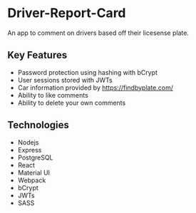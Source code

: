 # Driver-Report-Card

An app to comment on drivers based off their licesense plate.

## Key Features

- Password protection using hashing with bCrypt
- User sessions stored with JWTs
- Car information provided by https://findbyplate.com/
- Ability to like comments
- Ability to delete your own comments

## Technologies

- Nodejs
- Express
- PostgreSQL
- React
- Material UI
- Webpack
- bCrypt
- JWTs
- SASS